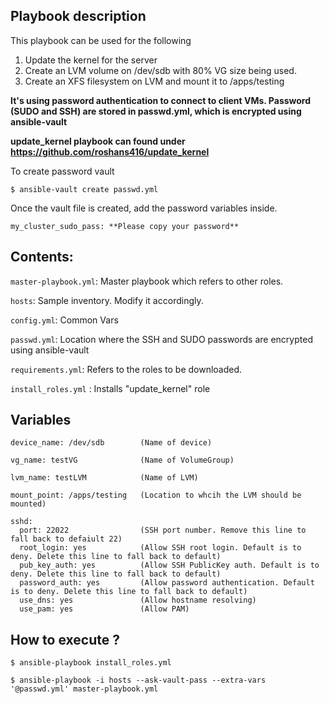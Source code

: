 ## Playbook description

This playbook can be used for the following

1) Update the kernel for the server
2) Create an LVM volume on /dev/sdb with 80% VG size being used.
3) Create an XFS filesystem on LVM and mount it to /apps/testing

**It's using password authentication to connect to client VMs. Password (SUDO and SSH) are stored in passwd.yml, which is encrypted using ansible-vault**

**update_kernel playbook can found under https://github.com/roshans416/update_kernel**

To create password vault

```
$ ansible-vault create passwd.yml
````

Once the vault file is created, add the password variables inside.

```
my_cluster_sudo_pass: **Please copy your password**
```
## Contents:

`master-playbook.yml`: Master playbook which refers to other roles.

`hosts`: Sample inventory. Modify it accordingly.

`config.yml`: Common Vars

`passwd.yml`: Location where the SSH and SUDO passwords are encrypted using ansible-vault

`requirements.yml`: Refers to the roles to be downloaded.

`install_roles.yml` : Installs "update_kernel" role


 
## Variables
```
device_name: /dev/sdb        (Name of device)

vg_name: testVG              (Name of VolumeGroup)

lvm_name: testLVM            (Name of LVM) 
 
mount_point: /apps/testing   (Location to whcih the LVM should be mounted)

sshd:
  port: 22022                (SSH port number. Remove this line to fall back to defaiult 22)
  root_login: yes            (Allow SSH root login. Default is to deny. Delete this line to fall back to default) 
  pub_key_auth: yes          (Allow SSH PublicKey auth. Default is to deny. Delete this line to fall back to default)
  password_auth: yes         (Allow password authentication. Default is to deny. Delete this line to fall back to default)
  use_dns: yes               (Allow hostname resolving)
  use_pam: yes               (Allow PAM)
```

## How to execute ?

```
$ ansible-playbook install_roles.yml  

$ ansible-playbook -i hosts --ask-vault-pass --extra-vars '@passwd.yml' master-playbook.yml
```
